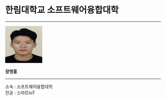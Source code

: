# 한림대학교 소프트웨어융합대학
---
<img src = 증명사진.jpg height = 120 width = 120>

**장명홍**

---

소속 : 소프트웨어융합대학   
전공 : 스마트IoT   


